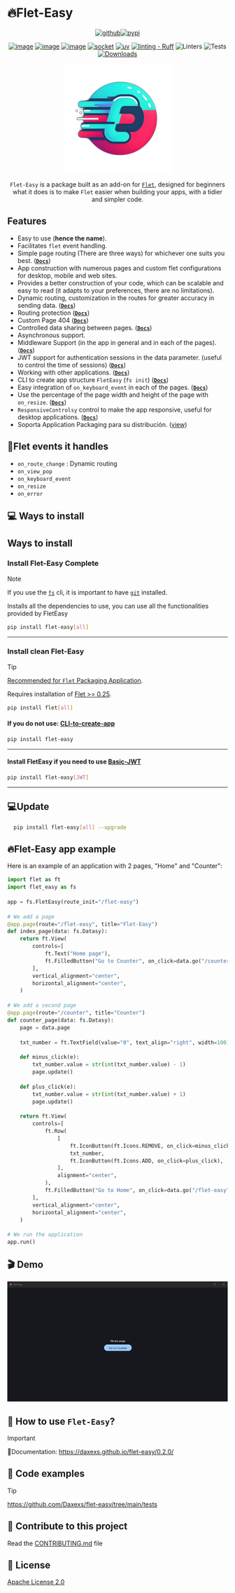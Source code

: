 # 🔥Flet-Easy

<div align="center">

[![github](https://img.shields.io/badge/my_profile-000?style=for-the-badge&logo=github&logoColor=white)](https://github.com/Daxexs)[![pypi](https://img.shields.io/badge/Pypi-0A66C2?style=for-the-badge&logo=pypi&logoColor=white)](https://pypi.org/project/flet-easy)

[![image](https://img.shields.io/pypi/pyversions/flet-easy.svg)](https://pypi.python.org/pypi/flet-easy) [![image](https://img.shields.io/pypi/v/flet-easy.svg)](https://pypi.python.org/pypi/flet-easy) [![image](https://img.shields.io/pypi/l/flet-easy.svg)](https://pypi.python.org/pypi/flet-easy) [![socket](https://socket.dev/api/badge/pypi/package/flet-easy/0.2.2#1725204521828)](https://socket.dev/pypi/package/flet-easy) [![uv](https://img.shields.io/endpoint?url=https://raw.githubusercontent.com/astral-sh/uv/main/assets/badge/v0.json)](https://github.com/astral-sh/uv) [![linting - Ruff](https://img.shields.io/endpoint?url=https://raw.githubusercontent.com/astral-sh/ruff/main/assets/badge/v2.json)](https://github.com/astral-sh/ruff) ![Linters](https://github.com/Daxexs/flet-easy/actions/workflows/linters.yml/badge.svg) ![Tests](https://github.com/Daxexs/flet-easy/actions/workflows/tests.yml/badge.svg) [![Downloads](https://static.pepy.tech/badge/flet-easy)](https://pepy.tech/project/flet-easy)

<img src="https://github.com/Daxexs/flet-easy/blob/main/media/logo.png?raw=true" alt="logo" width="250">

`Flet-Easy` is a package built as an add-on for [`Flet`](https://github.com/flet-dev/flet), designed for beginners what it does is to make `Flet` easier when building your apps, with a tidier and simpler code.
</div>

## Features

* Easy to use (**hence the name**).
* Facilitates `flet` event handling.
* Simple page routing (There are three ways) for whichever one suits you best. ([**`Docs`**](https://daxexs.github.io/flet-easy/0.2.0/dynamic-routes/))
* App construction with numerous pages and custom flet configurations for desktop, mobile and web sites.
* Provides a better construction of your code, which can be scalable and easy to read (it adapts to your preferences, there are no limitations).
* Dynamic routing, customization in the routes for greater accuracy in sending data. ([**`Docs`**](https://daxexs.github.io/flet-easy/0.2.0/dynamic-routes/#custom-validation))
* Routing protection ([**`Docs`**](https://daxexs.github.io/flet-easy/0.2.0/customized-app/route-protection/))
* Custom Page 404 ([**`Docs`**](https://daxexs.github.io/flet-easy/0.2.0/customized-app/page-404/))
* Controlled data sharing between pages. ([**`Docs`**](https://daxexs.github.io/flet-easy/0.2.0/data-sharing-between-pages/))
* Asynchronous support.
* Middleware Support (in the app in general and in each of the pages). ([**`Docs`**](https://daxexs.github.io/flet-easy/0.2.0/middleware/))
* JWT support for authentication sessions in the data parameter. (useful to control the time of sessions) ([**`Docs`**](https://daxexs.github.io/flet-easy/0.2.0/basic-jwt/))
* Working with other applications. ([**`Docs`**](https://daxexs.github.io/flet-easy/0.2.0/data-sharing-between-pages/))
* CLI to create app structure `FletEasy` (`fs init`) ([**`Docs`**](https://daxexs.github.io/flet-easy/0.2.0/cli-to-create-app/))
* Easy integration of `on_keyboard_event` in each of the pages. ([**`Docs`**](https://daxexs.github.io/flet-easy/0.2.0/events/keyboard-event/))
* Use the percentage of the page width and height of the page with `on_resize`. ([**`Docs`**](https://daxexs.github.io/flet-easy/0.2.0/events/on-resize/))
* `ResponsiveControlsy` control to make the app responsive, useful for desktop applications. ([**`Docs`**](https://daxexs.github.io/flet-easy/0.2.0/responsiveControlsy/))
* Soporta Application Packaging para su distribución. ([view](https://flet.dev/docs/publish))

## 📌Flet events it handles

* `on_route_change` :  Dynamic routing
* `on_view_pop`
* `on_keyboard_event`
* `on_resize`
* `on_error`
  
## 💻 Ways to install

## Ways to install

### Install Flet-Easy Complete

> [!NOTE]
> If you use the [`fs`](https://daxexs.github.io/flet-easy/0.2.0/cli-to-create-app/) cli, it is important to have [`git`](https://git-scm.com/downloads) installed.

Installs all the dependencies to use, you can use all the functionalities provided by FletEasy

```bash
pip install flet-easy[all]
```

---

### Install clean Flet-Easy

> [!TIP]
> [Recommended for `Flet` Packaging Application](https://flet.dev/docs/publish).

Requires installation of [Flet >= 0.25](https://github.com/flet-dev/flet).

```bash
pip install flet[all]
```

#### If you do not use: [CLI-to-create-app](https://daxexs.github.io/flet-easy/0.2.0/cli-to-create-app)

```bash
pip install flet-easy
```

---

#### Install FletEasy if you need to use [Basic-JWT](https://daxexs.github.io/flet-easy/0.2.0/basic-jwt)

```bash
pip install flet-easy[JWT]
```

---

## 💻Update

```bash
  pip install flet-easy[all] --upgrade
```

## 🔥Flet-Easy app example

Here is an example of an application with 2 pages, "Home" and "Counter":

```python
import flet as ft
import flet_easy as fs

app = fs.FletEasy(route_init="/flet-easy")

# We add a page
@app.page(route="/flet-easy", title="Flet-Easy")
def index_page(data: fs.Datasy):
    return ft.View(
        controls=[
            ft.Text("Home page"),
            ft.FilledButton("Go to Counter", on_click=data.go("/counter")),
        ],
        vertical_alignment="center",
        horizontal_alignment="center",
    )

# We add a second page
@app.page(route="/counter", title="Counter")
def counter_page(data: fs.Datasy):
    page = data.page

    txt_number = ft.TextField(value="0", text_align="right", width=100)

    def minus_click(e):
        txt_number.value = str(int(txt_number.value) - 1)
        page.update()

    def plus_click(e):
        txt_number.value = str(int(txt_number.value) + 1)
        page.update()

    return ft.View(
        controls=[
            ft.Row(
                [
                    ft.IconButton(ft.Icons.REMOVE, on_click=minus_click),
                    txt_number,
                    ft.IconButton(ft.Icons.ADD, on_click=plus_click),
                ],
                alignment="center",
            ),
            ft.FilledButton("Go to Home", on_click=data.go("/flet-easy")),
        ],
        vertical_alignment="center",
        horizontal_alignment="center",
    )

# We run the application
app.run()
```

## 🎬 **Demo**

![app example](https://github.com/Daxexs/flet-easy/blob/main/media/app-example.gif?raw=true "app example")

## 🚀 How to use `Flet-Easy`?

> [!IMPORTANT]
> 📑Documentation: <https://daxexs.github.io/flet-easy/0.2.0/>

## 👀 Code examples

> [!TIP]
> <https://github.com/Daxexs/flet-easy/tree/main/tests>

## 🔎 Contribute to this project

Read the [CONTRIBUTING.md](https://github.com/Daxexs/flet-easy/blob/main/CONTRIBUTING.md) file

## 🧾 License

[Apache License 2.0](https://choosealicense.com/licenses/apache-2.0/)
